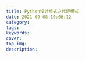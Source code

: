 ```yaml
---
title: Python设计模式之代理模式
date: 2021-09-08 10:06:12
category:
tags:
keywords:
cover:
top_img:
description:
---
```




